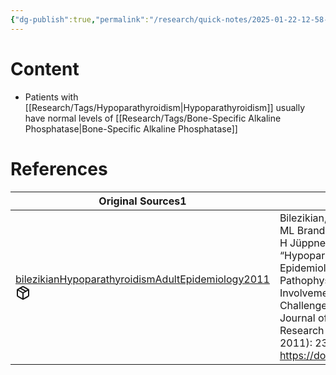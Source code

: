 ```yaml
---
{"dg-publish":true,"permalink":"/research/quick-notes/2025-01-22-12-58-47/","updated":"2025-01-28T19:40:08-05:00"}
---
```


# Content
- Patients with [[Research/Tags/Hypoparathyroidism\|Hypoparathyroidism]] usually have normal levels of [[Research/Tags/Bone-Specific Alkaline Phosphatase\|Bone-Specific Alkaline Phosphatase]]
# References
<div><table class="dataview table-view-table"><thead class="table-view-thead"><tr class="table-view-tr-header"><th class="table-view-th"><span>Original Sources</span><span class="dataview small-text">1</span></th><th class="table-view-th"><span>Citations</span></th></tr></thead><tbody class="table-view-tbody"><tr><td><span><a data-tooltip-position="top" aria-label="Research/Evidence Sources/bilezikianHypoparathyroidismAdultEpidemiology2011.md" data-href="Research/Evidence Sources/bilezikianHypoparathyroidismAdultEpidemiology2011.md" href="Research/Evidence Sources/bilezikianHypoparathyroidismAdultEpidemiology2011.md" class="internal-link" target="_blank" rel="noopener nofollow" fileclass-name="Research Links">bilezikianHypoparathyroidismAdultEpidemiology2011</a><a class="metadata-menu fileclass-icon"><svg xmlns="http://www.w3.org/2000/svg" width="24" height="24" viewBox="0 0 24 24" fill="none" stroke="currentColor" stroke-width="2" stroke-linecap="round" stroke-linejoin="round" class="svg-icon lucide-package"><path d="m7.5 4.27 9 5.15"></path><path d="M21 8a2 2 0 0 0-1-1.73l-7-4a2 2 0 0 0-2 0l-7 4A2 2 0 0 0 3 8v8a2 2 0 0 0 1 1.73l7 4a2 2 0 0 0 2 0l7-4A2 2 0 0 0 21 16Z"></path><path d="m3.3 7 8.7 5 8.7-5"></path><path d="M12 22V12"></path></svg></a></span></td><td><span>Bilezikian, JP, A Khan, JT Potts, ML Brandi, BL Clarke, D Shoback, H Jüppner, et al. “Hypoparathyroidism in the Adult: Epidemiology, Diagnosis, Pathophysiology, Target Organ Involvement, Treatment, and Challenges for Future Research.” Journal of Bone and Mineral Research 26, no. 10 (October 2011): 2317–37. <a rel="noopener nofollow" class="external-link" href="https://doi.org/10.1002/jbmr.483" target="_blank">https://doi.org/10.1002/jbmr.483</a>.</span></td></tr></tbody></table></div>

